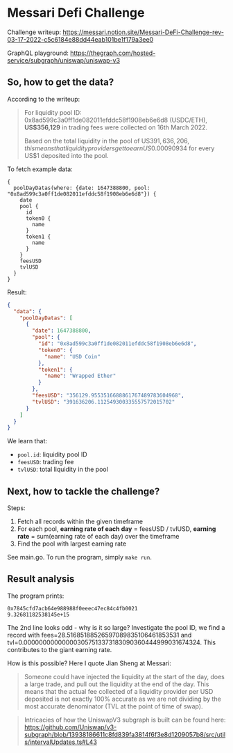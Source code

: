 # Messari Defi Challenge

Challenge writeup: https://messari.notion.site/Messari-DeFi-Challenge-rev-03-17-2022-c5c6184e88dd44eab101be1f179a3ee0

GraphQL playground: https://thegraph.com/hosted-service/subgraph/uniswap/uniswap-v3

## So, how to get the data?

According to the writeup:

> For liquidity pool ID: 0x8ad599c3a0ff1de082011efddc58f1908eb6e6d8 (USDC/ETH), **US$356,129** in trading fees were collected on 16th March 2022.
>
> Based on the total liquidity in the pool of US$391,636,206, this means that liquidity providers get to earn US$0.00090934 for every US$1 deposited into the pool.

To fetch example data:

```gql
{
  poolDayDatas(where: {date: 1647388800, pool: "0x8ad599c3a0ff1de082011efddc58f1908eb6e6d8"}) {
    date
    pool {
      id
      token0 {
        name
      }
      token1 {
        name
      }
    }
    feesUSD
    tvlUSD
  }
}
```

Result:

```json
{
  "data": {
    "poolDayDatas": [
      {
        "date": 1647388800,
        "pool": {
          "id": "0x8ad599c3a0ff1de082011efddc58f1908eb6e6d8",
          "token0": {
            "name": "USD Coin"
          },
          "token1": {
            "name": "Wrapped Ether"
          }
        },
        "feesUSD": "356129.9553516688861767489783604968",
        "tvlUSD": "391636206.112549300335557572015702"
      }
    ]
  }
}
```

We learn that:

- `pool.id`: liquidity pool ID
- `feesUSD`: trading fee
- `tvlUSD`: total liquidity in the pool

## Next, how to tackle the challenge?

Steps:

1. Fetch all records within the given timeframe
1. For each pool, **earning rate of each day** = feesUSD / tvlUSD, **earning rate** = sum(earning rate of each day) over the timeframe
1. Find the pool with largest earning rate

See main.go. To run the program, simply `make run`.

## Result analysis

The program prints:

```
0x7845cfd7acb64e988988f0eeec47ec84c4fb0021
9.32681182538145e+15
```

The 2nd line looks odd - why is it so large? Investigate the pool ID, we find a record with fees=28.51685188526597089835106461853531 and tvl=0.000000000000003057513373183090360444999031674324. This contributes to the giant earning rate.

How is this possible? Here I quote Jian Sheng at Messari:

> Someone could have injected the liquidity at the start of the day, does a large trade, and pull out the liquidity at the end of the day. This means that the actual fee collected of a liquidity provider per USD deposited is not exactly 100% accurate as we are not dividing by the most accurate denominator (TVL at the point of time of swap).

> Intricacies of how the UniswapV3 subgraph is built can be found here: https://github.com/Uniswap/v3-subgraph/blob/13938186611c8fd839fa3814f6f3e8d1209057b8/src/utils/intervalUpdates.ts#L43
